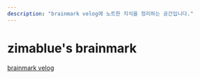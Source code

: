 ```yaml
---
description: "brainmark velog에 노트한 지식을 정리하는 공간입니다."
---
```


# zimablue's brainmark

[brainmark velog](https://velog.io/@zimablue14/posts)
